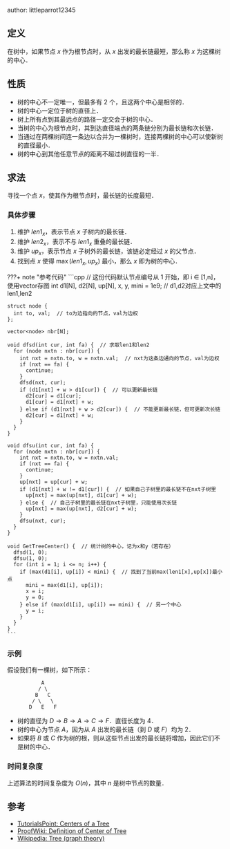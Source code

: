 author: littleparrot12345

## 定义

在树中，如果节点 $x$ 作为根节点时，从 $x$ 出发的最长链最短，那么称 $x$ 为这棵树的中心．

## 性质

-   树的中心不一定唯一，但最多有 $2$ 个，且这两个中心是相邻的．
-   树的中心一定位于树的直径上．
-   树上所有点到其最远点的路径一定交会于树的中心．
-   当树的中心为根节点时，其到达直径端点的两条链分别为最长链和次长链．
-   当通过在两棵树间连一条边以合并为一棵树时，连接两棵树的中心可以使新树的直径最小．
-   树的中心到其他任意节点的距离不超过树直径的一半．

## 求法

寻找一个点 $x$，使其作为根节点时，最长链的长度最短．

### 具体步骤

1.  维护 $len1_x$，表示节点 $x$ 子树内的最长链．
2.  维护 $len2_x$，表示不与 $len1_x$ 重叠的最长链．
3.  维护 $up_x$，表示节点 $x$ 子树外的最长链，该链必定经过 $x$ 的父节点．
4.  找到点 $x$ 使得 $\max(len1_x, up_x)$ 最小，那么 $x$ 即为树的中心．

???+ note "参考代码"
    ```cpp
    // 这份代码默认节点编号从 1 开始，即 i ∈ [1,n]，使用vector存图
    int d1[N], d2[N], up[N], x, y, mini = 1e9;  // d1,d2对应上文中的len1,len2
    
    struct node {
      int to, val;  // to为边指向的节点，val为边权
    };
    
    vector<node> nbr[N];
    
    void dfsd(int cur, int fa) {  // 求取len1和len2
      for (node nxtn : nbr[cur]) {
        int nxt = nxtn.to, w = nxtn.val;  // nxt为这条边通向的节点，val为边权
        if (nxt == fa) {
          continue;
        }
        dfsd(nxt, cur);
        if (d1[nxt] + w > d1[cur]) {  // 可以更新最长链
          d2[cur] = d1[cur];
          d1[cur] = d1[nxt] + w;
        } else if (d1[nxt] + w > d2[cur]) {  // 不能更新最长链，但可更新次长链
          d2[cur] = d1[nxt] + w;
        }
      }
    }
    
    void dfsu(int cur, int fa) {
      for (node nxtn : nbr[cur]) {
        int nxt = nxtn.to, w = nxtn.val;
        if (nxt == fa) {
          continue;
        }
        up[nxt] = up[cur] + w;
        if (d1[nxt] + w != d1[cur]) {  // 如果自己子树里的最长链不在nxt子树里
          up[nxt] = max(up[nxt], d1[cur] + w);
        } else {  // 自己子树里的最长链在nxt子树里，只能使用次长链
          up[nxt] = max(up[nxt], d2[cur] + w);
        }
        dfsu(nxt, cur);
      }
    }
    
    void GetTreeCenter() {  // 统计树的中心，记为x和y（若存在）
      dfsd(1, 0);
      dfsu(1, 0);
      for (int i = 1; i <= n; i++) {
        if (max(d1[i], up[i]) < mini) {  // 找到了当前max(len1[x],up[x])最小点
          mini = max(d1[i], up[i]);
          x = i;
          y = 0;
        } else if (max(d1[i], up[i]) == mini) {  // 另一个中心
          y = i;
        }
      }
    }
    ```

### 示例

假设我们有一棵树，如下所示：

```text
           A
          / \
         B   C
        / \   \
       D   E   F
```

-   树的直径为 $D \rightarrow B \rightarrow A \rightarrow C \rightarrow F$．直径长度为 $4$．
-   树的中心为节点 $A$，因为从 $A$ 出发的最长链（到 $D$ 或 $F$）均为 $2$．
-   如果将 $B$ 或 $C$ 作为树的根，则从这些节点出发的最长链将增加，因此它们不是树的中心．

### 时间复杂度

上述算法的时间复杂度为 $O(n)$，其中 $n$ 是树中节点的数量．

## 参考

-   [TutorialsPoint: Centers of a Tree](https://www.tutorialspoint.com/centers-of-a-tree)
-   [ProofWiki: Definition of Center of Tree](https://proofwiki.org/wiki/Definition:Center_of_Tree)
-   [Wikipedia: Tree (graph theory)](https://en.wikipedia.org/wiki/Tree_%28graph_theory%29#Properties)

